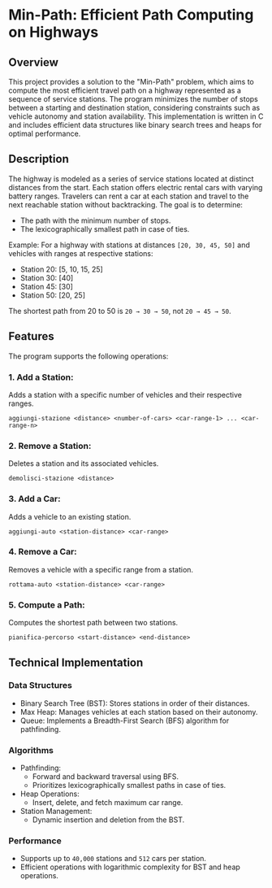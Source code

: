 # Min-Path: Efficient Path Computing on Highways
## Overview
This project provides a solution to the "Min-Path" problem, which aims to compute the most efficient travel path on a highway represented as a sequence of service stations. 
The program minimizes the number of stops between a starting and destination station, considering constraints such as vehicle autonomy and station availability. 
This implementation is written in C and includes efficient data structures like binary search trees and heaps for optimal performance.
## Description
The highway is modeled as a series of service stations located at distinct distances from the start. Each station offers electric rental cars with varying battery ranges. 
Travelers can rent a car at each station and travel to the next reachable station without backtracking. 
The goal is to determine:
  - The path with the minimum number of stops.
  - The lexicographically smallest path in case of ties.

Example: For a highway with stations at distances `[20, 30, 45, 50]` and vehicles with ranges at respective stations:
  - Station 20: [5, 10, 15, 25]
  - Station 30: [40]
  - Station 45: [30]
  - Station 50: [20, 25]

The shortest path from 20 to 50 is `20 → 30 → 50`, not `20 → 45 → 50`.

## Features
The program supports the following operations:

### 1. Add a Station:
Adds a station with a specific number of vehicles and their respective ranges.

`aggiungi-stazione <distance> <number-of-cars> <car-range-1> ... <car-range-n>`

### 2. Remove a Station:
Deletes a station and its associated vehicles.

`demolisci-stazione <distance>`

### 3. Add a Car:
Adds a vehicle to an existing station.

`aggiungi-auto <station-distance> <car-range>`

### 4. Remove a Car:
Removes a vehicle with a specific range from a station.

`rottama-auto <station-distance> <car-range>`

### 5. Compute a Path:
Computes the shortest path between two stations.

`pianifica-percorso <start-distance> <end-distance>`

## Technical Implementation
### Data Structures
  - Binary Search Tree (BST): Stores stations in order of their distances.
  - Max Heap: Manages vehicles at each station based on their autonomy.
  - Queue: Implements a Breadth-First Search (BFS) algorithm for pathfinding.
### Algorithms
  - Pathfinding:
    - Forward and backward traversal using BFS.
    - Prioritizes lexicographically smallest paths in case of ties.
  - Heap Operations:
    - Insert, delete, and fetch maximum car range.
  - Station Management:
    - Dynamic insertion and deletion from the BST.
### Performance
  - Supports up to `40,000` stations and `512` cars per station.
  - Efficient operations with logarithmic complexity for BST and heap operations.


  






 
